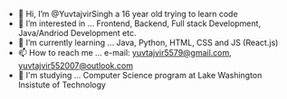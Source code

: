- 👋 Hi, I’m @YuvtajvirSingh a 16 year old trying to learn code 
- 👀 I’m interested in ... Frontend, Backend, Full stack Development, Java/Andriod Development etc.
- 🌱 I’m currently learning ... Java, Python, HTML, CSS and JS (React.js)
- 📫 How to reach me ... e-mail: yuvtajvir5579@gmail.com, yuvtajvir552007@outlook.com
- 🏫 I'm studying ... Computer Science program at Lake Washington Insistute of Technology

<!---
YuvtajvirSingh/YuvtajvirSingh is a ✨ special ✨ repository because its `README.md` (this file) appears on your GitHub profile.
You can click the Preview link to take a look at your changes.
--->
